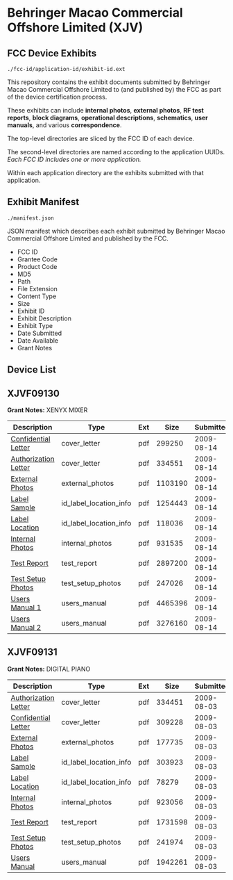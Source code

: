 # Behringer Macao Commercial Offshore Limited (XJV)
## FCC Device Exhibits

```
./fcc-id/application-id/exhibit-id.ext
```

This repository contains the exhibit documents submitted by Behringer Macao Commercial Offshore Limited to (and published by) the FCC as part of the device certification process.

These exhibits can include **internal photos**, **external photos**, **RF test reports**, **block diagrams**, **operational descriptions**, **schematics**, **user manuals**, and various **correspondence**.

The top-level directories are sliced by the FCC ID of each device.

The second-level directories are named according to the application UUIDs. *Each FCC ID includes one or more application.*

Within each application directory are the exhibits submitted with that application. 

## Exhibit Manifest

```
./manifest.json
```

JSON manifest which describes each exhibit submitted by Behringer Macao Commercial Offshore Limited and published by the FCC.

- FCC ID
- Grantee Code
- Product Code
- MD5
- Path
- File Extension
- Content Type
- Size
- Exhibit ID
- Exhibit Description
- Exhibit Type
- Date Submitted
- Date Available
- Grant Notes

## Device List
## XJVF09130
**Grant Notes:** XENYX MIXER

| Description | Type | Ext | Size | Submitted | Available |
| ----------- | ---- | --- | ---- | --------- | --------- |
| [Confidential Letter](XJVF09130/61733082e09cba50a6894f627e910f4d/1153943.pdf) | cover_letter | pdf | 299250 | 2009-08-14 | 2009-08-17 |
| [Authorization Letter](XJVF09130/61733082e09cba50a6894f627e910f4d/1153945.pdf) | cover_letter | pdf | 334551 | 2009-08-14 | 2009-08-17 |
| [External Photos](XJVF09130/61733082e09cba50a6894f627e910f4d/1153946.pdf) | external_photos | pdf | 1103190 | 2009-08-14 | 2009-08-17 |
| [Label Sample](XJVF09130/61733082e09cba50a6894f627e910f4d/1153944.pdf) | id_label_location_info | pdf | 1254443 | 2009-08-14 | 2009-08-17 |
| [Label Location](XJVF09130/61733082e09cba50a6894f627e910f4d/1153948.pdf) | id_label_location_info | pdf | 118036 | 2009-08-14 | 2009-08-17 |
| [Internal Photos](XJVF09130/61733082e09cba50a6894f627e910f4d/1153947.pdf) | internal_photos | pdf | 931535 | 2009-08-14 | 2009-08-17 |
| [Test Report](XJVF09130/61733082e09cba50a6894f627e910f4d/1153949.pdf) | test_report | pdf | 2897200 | 2009-08-14 | 2009-08-17 |
| [Test Setup Photos](XJVF09130/61733082e09cba50a6894f627e910f4d/1153950.pdf) | test_setup_photos | pdf | 247026 | 2009-08-14 | 2009-08-17 |
| [Users Manual 1](XJVF09130/61733082e09cba50a6894f627e910f4d/1153977.pdf) | users_manual | pdf | 4465396 | 2009-08-14 | 2009-08-17 |
| [Users Manual 2](XJVF09130/61733082e09cba50a6894f627e910f4d/1153978.pdf) | users_manual | pdf | 3276160 | 2009-08-14 | 2009-08-17 |
## XJVF09131
**Grant Notes:** DIGITAL PIANO

| Description | Type | Ext | Size | Submitted | Available |
| ----------- | ---- | --- | ---- | --------- | --------- |
| [Authorization Letter](XJVF09131/640cc491416839f7a41061370003aea4/1148504.pdf) | cover_letter | pdf | 334451 | 2009-08-03 | 2009-08-04 |
| [Confidential Letter](XJVF09131/640cc491416839f7a41061370003aea4/1148505.pdf) | cover_letter | pdf | 309228 | 2009-08-03 | 2009-08-04 |
| [External Photos](XJVF09131/640cc491416839f7a41061370003aea4/1148506.pdf) | external_photos | pdf | 177735 | 2009-08-03 | 2009-08-04 |
| [Label Sample](XJVF09131/640cc491416839f7a41061370003aea4/1148508.pdf) | id_label_location_info | pdf | 303923 | 2009-08-03 | 2009-08-04 |
| [Label Location](XJVF09131/640cc491416839f7a41061370003aea4/1148509.pdf) | id_label_location_info | pdf | 78279 | 2009-08-03 | 2009-08-04 |
| [Internal Photos](XJVF09131/640cc491416839f7a41061370003aea4/1148507.pdf) | internal_photos | pdf | 923056 | 2009-08-03 | 2009-08-04 |
| [Test Report](XJVF09131/640cc491416839f7a41061370003aea4/1148510.pdf) | test_report | pdf | 1731598 | 2009-08-03 | 2009-08-04 |
| [Test Setup Photos](XJVF09131/640cc491416839f7a41061370003aea4/1148511.pdf) | test_setup_photos | pdf | 241974 | 2009-08-03 | 2009-08-04 |
| [Users Manual](XJVF09131/640cc491416839f7a41061370003aea4/1148512.pdf) | users_manual | pdf | 1942261 | 2009-08-03 | 2009-08-04 |
